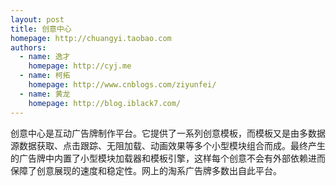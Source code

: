 ```yaml
---
layout: post
title: 创意中心
homepage: http://chuangyi.taobao.com
authors:
  - name: 逸才
    homepage: http://cyj.me
  - name: 柯拓
    homepage: http://www.cnblogs.com/ziyunfei/
  - name: 黄龙
    homepage: http://blog.iblack7.com/
---
```


创意中心是互动广告牌制作平台。它提供了一系列创意模板，而模板又是由多数据源数据获取、点击跟踪、无阻加载、动画效果等多个小型模块组合而成。最终产生的广告牌中内置了小型模块加载器和模板引擎，这样每个创意不会有外部依赖进而保障了创意展现的速度和稳定性。网上的淘系广告牌多数出自此平台。